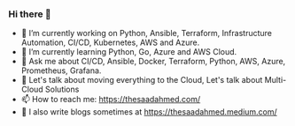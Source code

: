 ### Hi there 👋

- 🔭  I’m currently working on Python, Ansible, Terraform, Infrastructure Automation, CI/CD, Kubernetes, AWS and Azure.
- 🌱  I’m currently learning Python, Go, Azure and AWS Cloud.
- 💬  Ask me about CI/CD, Ansible, Docker, Terraform, Python, AWS, Azure, Prometheus, Grafana.
- 💬  Let's talk about moving everything to the Cloud, Let's talk about Multi-Cloud Solutions
- 📫  How to reach me: https://thesaadahmed.com/
- 🌱  I also write blogs sometimes at https://thesaadahmed.medium.com/
